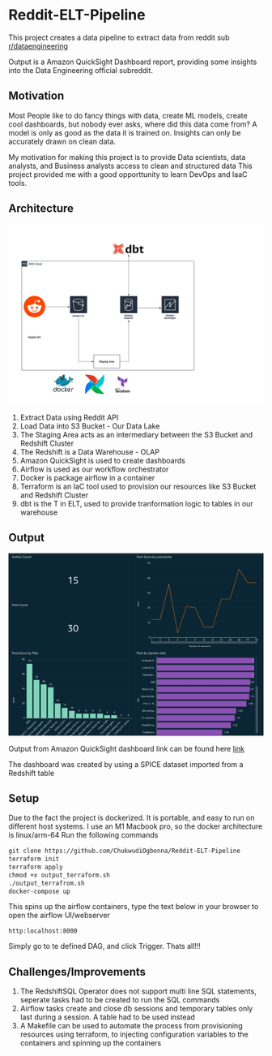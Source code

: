 # Reddit-ELT-Pipeline
This project creates a data pipeline to extract data from reddit sub [r/dataengineering](https://www.google.com/url?sa=t&rct=j&q=&esrc=s&source=web&cd=&cad=rja&uact=8&ved=2ahUKEwiV5qu41aH8AhV2VaQEHa2NASAQFnoECBoQAQ&url=https%3A%2F%2Fwww.reddit.com%2Fr%2Fdataengineering%2F&usg=AOvVaw2VxlQ4Vi0wLbFf5nK0Nnw8)

Output is a Amazon QuickSight Dashboard report, providing some insights into the Data Engineering official subreddit.

## Motivation
Most People like to do fancy things with data, create ML models, create cool dashboards, but nobody ever asks, where did this data come from?
A model is only as good as the data it is trained on. Insights can only be accurately drawn on clean data.

My motivation for making this project is to provide Data scientists, data analysts, and Business analysts access to clean and structured data
This project provided me with a good opporttunity to learn DevOps and IaaC tools. 

## Architecture

![My Image](architecture.jpg)

1. Extract Data using Reddit API
2. Load Data into S3 Bucket - Our Data Lake
3. The Staging Area acts as an intermediary between the S3 Bucket and Redshift Cluster
4. The Redshift is a Data Warehouse - OLAP
5. Amazon QuickSight is used to create dashboards
6. Airflow is used as our workflow orchestrator
7. Docker is package airflow in a container
8. Terraform is an IaC tool used to provision our resources like S3 Bucket and Redshift Cluster
9. dbt is the T in ELT, used to provide tranformation logic to tables in our warehouse

## Output

![My Image1](dashboard.jpg)

Output from Amazon QuickSight dashboard link can be found here [link](https://us-east-1.quicksight.aws.amazon.com/sn/accounts/004743222442/dashboards/d08552d0-7cdb-4e90-9f3c-6b6623b9a82f?directory_alias=chukwudi)

The dashboard was created by using a SPICE dataset imported from a Redshift table

## Setup
Due to the fact the project is dockerized. It is portable, and easy to run on different host systems.
I use an M1 Macbook pro, so the docker architecture is linux/arm-64
Run the following commands
```
git clone https://github.com/ChukwudiOgbonna/Reddit-ELT-Pipeline
terraform init
terraform apply
chmod +x output_terraform.sh
./output_terrafrom.sh
docker-compose up
```
This spins up the airflow containers, type the text below in your browser to open the airflow UI/webserver
```
http:localhost:8000
```

Simply go to te defined DAG, and click Trigger.
Thats all!!!


## Challenges/Improvements
1. The RedshiftSQL Operator does not support multi line SQL statements, seperate tasks had to be created to run the SQL commands
2. Airflow tasks create and close db sessions and temporary tables only last during a session. A table had to be used instead
3. A Makefile can be used to automate the process from provisioning resources using terraform, to injecting configuration variables to the containers and spinning up the containers








